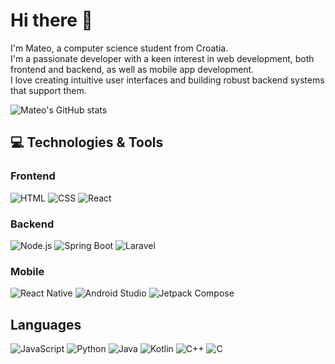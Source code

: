 # Hi there 👋

I'm Mateo, a computer science student from Croatia.  
I'm a passionate developer with a keen interest in web development, both frontend and backend, as well as mobile app development.  
I love creating intuitive user interfaces and building robust backend systems that support them.  

![Mateo's GitHub stats](https://github-readme-stats.vercel.app/api?username=mateod062&show_icons=true&theme=radical)

## 💻 Technologies & Tools

### Frontend
<div align="start">
  
![HTML](https://img.shields.io/badge/-HTML-E34F26?style=flat&logo=html5&logoColor=white)
![CSS](https://img.shields.io/badge/-CSS-1572B6?style=flat&logo=css3&logoColor=white)
![React](https://img.shields.io/badge/-React-61DAFB?style=flat&logo=react&logoColor=white)

</div>

### Backend
<div align="start">

![Node.js](https://img.shields.io/badge/-Node.js-339933?style=flat&logo=node.js&logoColor=white)
![Spring Boot](https://img.shields.io/badge/-Spring_Boot-6DB33F?style=flat&logo=spring&logoColor=white)
![Laravel](https://img.shields.io/badge/-Laravel-FF2D20?style=flat&logo=laravel&logoColor=white)

</div>

### Mobile
<div align="start">

![React Native](https://img.shields.io/badge/-React_Native-61DAFB?style=flat&logo=react&logoColor=white)
![Android Studio](https://img.shields.io/badge/-Android_Studio-3DDC84?style=flat&logo=android-studio&logoColor=white)
![Jetpack Compose](https://img.shields.io/badge/-Jetpack_Compose-00796B?style=flat&logo=jetpack-compose&logoColor=white)

</div>

## Languages

<div align="start">

![JavaScript](https://img.shields.io/badge/-JavaScript-F7DF1E?style=flat&logo=javascript&logoColor=black)
![Python](https://img.shields.io/badge/-Python-3776AB?style=flat&logo=python&logoColor=white)
![Java](https://img.shields.io/badge/-Java-007396?style=flat&logo=java&logoColor=white)
![Kotlin](https://img.shields.io/badge/-Kotlin-0095D5?style=flat&logo=kotlin&logoColor=white)
![C++](https://img.shields.io/badge/-C++-00599C?style=flat&logo=cplusplus&logoColor=white)
![C](https://img.shields.io/badge/C-00599C?style=flat&logo=c&logoColor=white)

</div>

